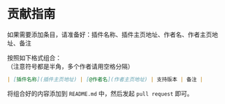 # 贡献指南

如果需要添加条目，请准备好：插件名称、插件主页地址、作者名、作者主页地址、备注

按照如下格式组合：  
（注意符号都是半角，多个作者请用空格分隔）

```markdown
| [插件名称](插件主页地址) | [@作者名](作者主页地址) | 支持版本 | 备注 |
```

将组合好的内容添加到 `README.md` 中，然后发起 `pull request` 即可。